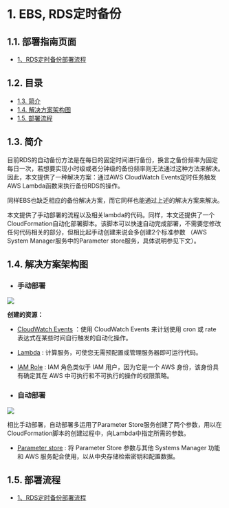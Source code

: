 
# 1. EBS, RDS定时备份

## 1.1. 部署指南页面

- [1、RDS定时备份部署流程](https://github.com/fanyizhe/aws-rds-auto-snapshot/blob/dev/rds-backup.md)

## 1.2. 目录

- [1.3. 简介](#13-简介)
- [1.4. 解决方案架构图](#14-解决方案架构图)
- [1.5. 部署流程](#15-部署流程)

## 1.3. 简介

目前RDS的自动备份方法是在每日的固定时间进行备份，换言之备份频率为固定每日一次，若想要实现小时级或者分钟级的备份频率则无法通过这种方法来解决。因此，本文提供了一种解决方案：通过AWS CloudWatch Events定时任务触发AWS Lambda函数来执行备份RDS的操作。

同样EBS也缺乏相应的备份解决方案，而它同样也能通过上述的解决方案来解决。

本文提供了手动部署的流程以及相关lambda的代码。同样，本文还提供了一个CloudFormation自动化部署脚本。该脚本可以快速自动完成部署，不需要您修改任何代码相关的部分，但相比起手动创建来说会多创建2个标准参数 （AWS System Manager服务中的Parameter store服务，具体说明参见下文）。

## 1.4. 解决方案架构图

* ### 手动部署

![](https://raw.githubusercontent.com/fanyizhe/aws-rds-auto-snapshot/dev/pic/rds-backup.png)

**创建的资源：**

- [CloudWatch Events](https://docs.aws.amazon.com/zh_cn/AmazonCloudWatch/latest/events/WhatIsCloudWatchEvents.html) ：使用 CloudWatch Events 来计划使用 cron 或 rate 表达式在某些时间自行触发的自动化操作。

- [Lambda](https://docs.aws.amazon.com/zh_cn/lambda/latest/dg/welcome.html) : 计算服务，可使您无需预配置或管理服务器即可运行代码。

- [IAM Role](https://docs.aws.amazon.com/zh_cn/IAM/latest/UserGuide/id_roles_terms-and-concepts.html) : IAM 角色类似于 IAM 用户，因为它是一个 AWS 身份，该身份具有确定其在 AWS 中可执行和不可执行的操作的权限策略。

* ### 自动部署

![](https://raw.githubusercontent.com/fanyizhe/aws-rds-auto-snapshot/dev/pic/rds-backup-auto.png)

相比手动部署，自动部署多运用了Parameter Store服务创建了两个参数，用以在CloudFormation脚本的创建过程中，向Lambda中指定所需的参数。

- [Parameter store](https://docs.aws.amazon.com/zh_cn/systems-manager/latest/userguide/systems-manager-parameter-store.html) : 将 Parameter Store 参数与其他 Systems Manager 功能和 AWS 服务配合使用，以从中央存储检索密钥和配置数据。  



## 1.5. 部署流程

- [1、RDS定时备份部署流程](https://github.com/fanyizhe/aws-rds-auto-snapshot/blob/dev/rds-backup.md)